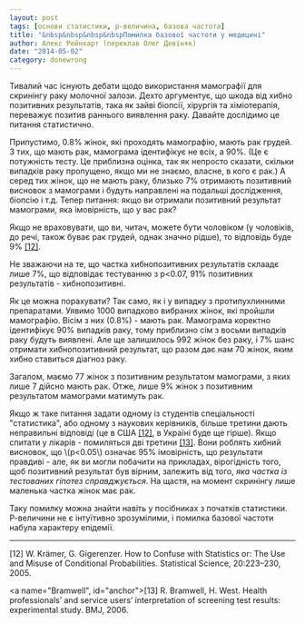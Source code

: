 ```yaml
---
layout: post
tags: [основи статистики, р-величина, базова частота]
title: "&nbsp&nbsp&nbsp&nbspПомилка базової частоти у медицині"
author: Алекс Рейнхарт (переклав Олег Девіняк)
date: "2014-05-02" 
category: donewrong
---
```


Тивалий час існують дебати щодо використання мамографії для скринінгу раку молочної залози. Дехто аргументує, що шкода від хибно позитивних результатів, така як зайві біопсії, хірургія та хіміотерапія, переважує позитив раннього виявлення раку. Давайте дослідимо це питання статистично.

Припустимо, 0.8% жінок, які проходять мамографію, мають рак грудей. З тих, що мають рак, мамограма ідентифікує не всіх, а 90%. (Це є потужність тесту. Це приблизна оцінка, так як непросто сказати, скільки випадків раку пропущено, якщо ми не знаємо, власне, в кого є рак.) А серед тих жінок, що не мають раку, близько 7% отримають позитивний висновок з мамограми і будуть направлені на подальші дослідження, біопсію і т.д. Тепер питання: якщо ви отримали позитивний результат мамограми, яка імовірність, що у вас рак? 

Якщо не враховувати, що ви, читач, можете бути чоловіком (у чоловіків, до речі, також буває рак грудей, однак значно рідше), то відповідь буде 9% <a href="#kramer">\[12\]</a>. 

Не зважаючи на те, що частка хибнопозитивних результатів склаадє лише 7%, що відповідає тестуванню з р<0.07, 91% позитивних результатів - хибнопозитивні.

Як це можна порахувати? Так само, як і у випадку з протипухлинними препаратами. Уявимо 1000 випадково вибраних жінок, які пройшли мамографію. Вісім з них (0.8%) - мають рак. Мамограма коректно ідентифікує 90% випадків раку, тому приблизно сім з восьми випадків раку будуть виявлені. Але ще залишилось 992 жінок без раку, і 7% шанс отримати хибнопозитивний результат, що разом дає нам 70 жінок, яким хибно ставиться діагноз раку.

Загалом, маємо 77 жінок з позитивним результатом мамограми, з яких лише 7 дійсно мають рак. Отже, лише 9% жінок з позитивним результатом мамограми матимуть рак.

Якщо ж таке питання задати одному із студентів спеціальності "статистика", або одному з наукових керівників, більше третини дають неправильні відповіді (це в США <a href="#kramer">\[12\]</a>, в Україні буде ще гірше). Якщо спитати у лікарів - помиляться дві третини <a href="#Bramwell">\[13\]</a>. Вони роблять хибний висновок, що \\(р<0.05\\) означає 95% імовірність, що результати правдиві - але, як ви могли побачити на прикладах, вірогідність того, щоб позитивний результат був вірним, залежить від того, *яка частка із тестованих гіпотез справджується*. На щастя, на момент скринінгу лише маленька частка жінок має рак. 

Таку помилку можна знайти навіть у посібниках з початків статистики. Р-величини не є інтуїтивно зрозумілими, і помилка базової частоти набула характеру епідемії.

___

<div class="nohover">
<a name="kramer", id="anchor">[12] W. Krämer, G. Gigerenzer. How to Confuse with Statistics or: The Use and Misuse of Conditional Probabilities. Statistical Science, 20:223–230, 2005. </a>


<a name="Bramwell", id="anchor">[13] R. Bramwell, H. West. Health professionals’ and service users’ interpretation of screening test results: experimental study. BMJ, 2006.</a>
</div>

